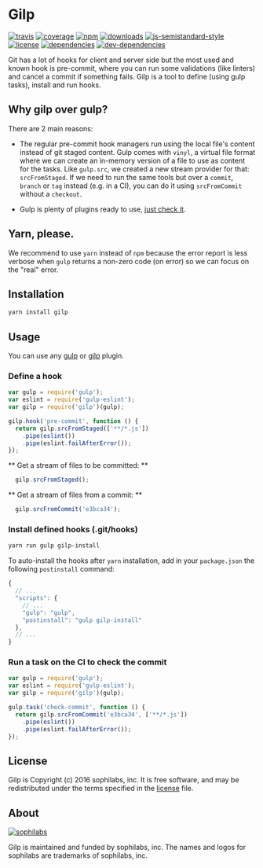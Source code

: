 # Gilp

[![travis][travis-image]][travis-url]
[![coverage][coveralls-image]][coveralls-url]
[![npm][npm-image]][npm-url]
[![downloads][downloads-image]][downloads-url]
[![js-semistandard-style][semi-image]][semi-url]
[![license][license-image]][license-url]
[![dependencies][dependencies-image]][dependencies-url]
[![dev-dependencies][dev-dependencies-image]][dev-dependencies-url]

Git has a lot of hooks for client and server side but the most used and known 
hook is pre-commit, where you can run some validations (like linters) and cancel 
a commit if something fails. Gilp is a tool to define (using gulp tasks), install 
and run hooks.

## Why gilp over gulp?

There are 2 main reasons:

- The regular pre-commit hook managers run using the local file's content instead 
  of git staged content. Gulp comes with `vinyl`, a virtual file format where we 
  can create an in-memory version of a file to use as content for the tasks. Like 
  `gulp.src`, we created a new stream provider for that: `srcFromStaged`. If we 
  need to run the same tools but over a `commit`, `branch` or `tag` instead 
  (e.g. in a CI), you can do it using `srcFromCommit` without a `checkout`.

- Gulp is plenty of plugins ready to use, 
  [just check it](https://www.npmjs.com/browse/keyword/gulpplugin).

## Yarn, please.

We recommend to use `yarn` instead of `npm` because the error report is less verbose 
when `gulp` returns a non-zero code (on error) so we can focus on the "real" error.


## Installation

```bash
yarn install gilp
```

## Usage

You can use any [gulp](https://www.npmjs.com/browse/keyword/gulpplugin) or 
[gilp](https://www.npmjs.com/browse/keyword/gilpplugin) plugin.

### Define a hook

```javascript
var gulp = require('gulp');
var eslint = require('gulp-eslint');
var gilp = require('gilp')(gulp);

gilp.hook('pre-commit', function () {
  return gilp.srcFromStaged(['**/*.js']) 
    .pipe(eslint())
    .pipe(eslint.failAfterError());
});
```

**  Get a stream of files to be committed: **

```javascript
  gilp.srcFromStaged();
```

**  Get a stream of files from a commit: **

```javascript
  gilp.srcFromCommit('e3bca34');
```

### Install defined hooks (.git/hooks)

```bash
yarn run gulp gilp-install
```

To auto-install the hooks after `yarn` installation, add in your `package.json` the 
following `postinstall` command:

```javascript
{
  // ...
  "scripts": {
    // ...
    "gulp": "gulp",
    "postinstall": "gulp gilp-install"
  },
  // ...
}
```

### Run a task on the CI to check the commit

```javascript
var gulp = require('gulp');
var eslint = require('gulp-eslint');
var gilp = require('gilp')(gulp);

gulp.task('check-commit', function () {
  return gilp.srcFromCommit('e3bca34', ['**/*.js']) 
    .pipe(eslint())
    .pipe(eslint.failAfterError());
});
```

## License

Gilp is Copyright (c) 2016 sophilabs, inc. It is free software, and may be
redistributed under the terms specified in the [license] file.

## About

[![sophilabs][sophilabs-image]][sophilabs-url]

Gilp is maintained and funded by sophilabs, inc. The names and logos for
sophilabs are trademarks of sophilabs, inc.

[license]: /LICENSE
[sophilabs-image]: https://res.cloudinary.com/jsconfuy/image/upload/c_pad,f_auto,h_200,w_200,e_trim/v1426608244/xuwbunompvfjaxuazlwo.png
[sophilabs-url]: https://sophilabs.co
[travis-image]: https://img.shields.io/travis/sophilabs/gilp.svg?style=flat-square
[travis-url]: https://travis-ci.org/sophilabs/gilp
[npm-image]: https://img.shields.io/npm/v/gilp.svg?style=flat-square
[npm-url]: https://npmjs.org/packge/gilp
[downloads-image]: https://img.shields.io/npm/dm/gilp.svg?style=flat-square
[downloads-url]: https://npmjs.org/package/gilp
[semi-image]: https://img.shields.io/badge/code%20style-semistandard-brightgreen.svg?style=flat-square
[semi-url]: https://github.com/Flet/semistandard
[coveralls-image]: https://img.shields.io/coveralls/sophilabs/gilp.svg?style=flat-square
[coveralls-url]: https://coveralls.io/github/sophilabs/gilp?branch=master
[license-image]: https://img.shields.io/github/license/sophilabs/gilp.svg?style=flat-square
[license-url]: /LICENSE
[dependencies-image]: https://david-dm.org/sophilabs/gilp.svg?style=flat-square
[dependencies-url]: https://david-dm.org/sophilabs/gilp
[dev-dependencies-image]: https://david-dm.org/sophilabs/gilp/dev-status.svg?style=flat-square
[dev-dependencies-url]: https://david-dm.org/sophilabs/gilp#info=devDependencies

